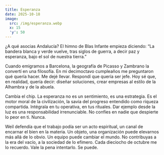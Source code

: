 ```yaml
---
title: Esperanza
date: 2025-10-18
image:
  src: /img/esperanza.webp
  x: 15
  'y': 50
---
```

¿A qué asocias Andalucía? El himno de Blas Infante empieza diciendo: “La bandera blanca y verde vuelve, tras siglos de guerra, a decir paz y esperanza, bajo el sol de nuestra tierra.”

Cuando emigramos a Barcelona, la geografía de Picasso y Zambrano la convertí en una filosofía. En mi decimoctavo cumpleaños me preguntaron qué quería hacer. Me dejé llevar. Respondí que quería ser jefe. Hoy sé que, en realidad, quería decir: diseñar soluciones, crear empresas al estilo de la Alhambra y de la abuela.

Cambia el chip. La esperanza no es un sentimiento, es una estrategia. Es el motor moral de la civilización, la savia del progreso entendido como riqueza compartida. Intégrala en tu operativa, en tus rituales. Dar ejemplo desde la luz es una responsabilidad irrenunciable. No confíes en nadie que despierte lo peor en ti. Nunca.

Weil defendía que el trabajo podía ser un acto espiritual, un canal de encarnar el bien en la materia. Un objeto, una organización puede elevarnos más allá de lo obvio. Un equipo puede cambiar el mundo. No contribuyas a la era del vacío, a la sociedad de lo efímero. Cada dieciocho de octubre me lo recuerdo. Vale la pena intentarlo. Se puede.
